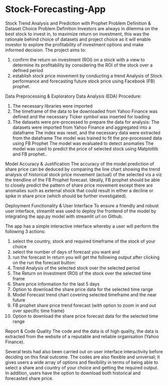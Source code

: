 # Stock-Forecasting-App

Stock Trend Analysis and Prediction with Prophet
Problem Definition & Dataset Choice
Problem Definition
Investors are always in dilemma on the best stock to invest in, to maximize return on investment, this was the rationale behind choice of datasets and project choice as it will enable investor to explore the profitability of investment options and make informed decision.
The project aims to:
1. confirm the return on investment (ROI) on a stock with a view to determine its profitability by considering the ROI of the stock over a defined period
2. establish stock price movement by conducting a trend Analysis of Stock performance and forecasting future stock price using Facebook (FB) prophet.

Data Preprocessing & Exploratory Data Analysis (EDA)
Procedure:
1.	The necessary libraries were imported
2.	The timeframe of the data to be downloaded from Yahoo Finance was defined and the necessary Ticker symbol was inserted for loading
3.	The datasets were pre-processed to prepare the data for analysis:
The datasets were imported from Yahoo Finance and aggregated into a dataframe
The index was reset, and the necessary data were extracted from the dataframe
The model was trained to fit the pre-processed data using FB Prophet
The model was evaluated to detect anomalies
The model was used to predict the price of selected stock using Matplotlib and FB prophet..


Model Accuracy & Justification
The accuracy of the model prediction of share price can be deduced by comparing the line chart showing the trend analysis of historical stock price movement (actual) of the selected vis a viz the trendline of the FB Prophet forecast. Ideally, FB prophet should be able to closely predict the pattern of share price movement except there are anomalies such as external shock that could result in either a decline or spike in share price (which should be further investigated). 

Deployment Functionality & User Interface
To ensure a friendly and robust user interface, streamlit was used to deploy the frontend of the model by integrating the app.py model with streamlit url on Github. 

The app has a simple interactive interface whereby a user will perform the following 3 actions:
1.	select the country, stock and required timeframe of the stock of your choice
2.	select the number of days of forecast you want and
3.	run the forecast
In return you will get the following output after clicking on the run the forecast button:
1.	Trend Analysis of the selected stock over the selected period
2.	The Return on Investment (ROI) of the stock over the selected time frame
3.	Share price information for the last 5 days
4.	Option to download the share price data for the selected time range
5.	Model Forecast trend chart covering selected timeframe and the near future
6.	FB prophet share price trend forecast (with option to zoom in and out over specific time frame)
7.	Option to download the share price forecast data for the selected time range

Report & Code Quality
The code and the data is of high quality, the data is extracted from the website of a reputable and reliable organisation (Yahoo Finance).

Several tests had also been carried out on user interface interactivity before deciding on this final outcome. The codes are also flexible and universal; it gives users a wide array of options and flexibility in terms of being able to select a share and country of your choice and getting the required output. In addition, users have the option to download both historical and forecasted share price.
